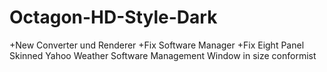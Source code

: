 # Octagon-HD-Style-Dark
+New Converter und Renderer
+Fix Software Manager
+Fix Eight Panel
Skinned Yahoo Weather
Software Management Window in size conformist
